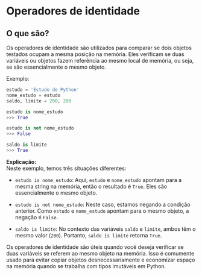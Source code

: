 # Operadores de identidade

## O que são?

Os operadores de identidade são utilizados para comparar se dois objetos testados ocupam a mesma posição na memória. Eles verificam se duas variáveis ou objetos fazem referência ao mesmo local de memória, ou seja, se são essencialmente o mesmo objeto.

Exemplo: 

~~~Python
estudo = 'Estudo de Python'
nome_estudo = estudo
saldo, limite = 200, 200

estudo is nome_estudo
>>> True

estudo is not nome_estudo
>>> False

saldo is limite
>>> True
~~~

**Explicação:**  
Neste exemplo, temos três situações diferentes:

- `estudo is nome_estudo`: Aqui, `estudo` e `nome_estudo` apontam para a mesma string na memória, então o resultado é `True`. Eles são essencialmente o mesmo objeto.

- `estudo is not nome_estudo`: Neste caso, estamos negando a condição anterior. Como `estudo` e `nome_estudo` apontam para o mesmo objeto, a negação é `False`.

- `saldo is limite`: No contexto das variáveis `saldo` e `limite`, ambos têm o mesmo valor (`200`). Portanto, `saldo is limite` retorna `True`.

Os operadores de identidade são úteis quando você deseja verificar se duas variáveis se referem ao mesmo objeto na memória. Isso é comumente usado para evitar copiar objetos desnecessariamente e economizar espaço na memória quando se trabalha com tipos imutáveis em Python.